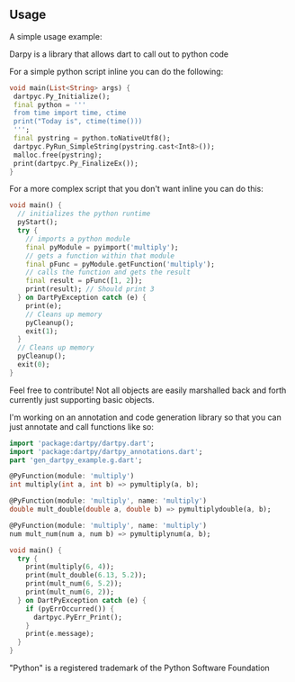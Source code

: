 ## Usage

A simple usage example:

Darpy is a library that allows dart to call out to python code

For a simple python script inline you can do the following:
```dart
void main(List<String> args) {
 dartpyc.Py_Initialize();
 final python = '''
 from time import time, ctime
 print("Today is", ctime(time()))
 ''';
 final pystring = python.toNativeUtf8();
 dartpyc.PyRun_SimpleString(pystring.cast<Int8>());
 malloc.free(pystring);
 print(dartpyc.Py_FinalizeEx());
}
```

For a more complex script that you don't want inline you can do this:
```dart
void main() {
  // initializes the python runtime
  pyStart();
  try {
    // imports a python module
    final pyModule = pyimport('multiply');
    // gets a function within that module
    final pFunc = pyModule.getFunction('multiply');
    // calls the function and gets the result
    final result = pFunc([1, 2]);
    print(result); // Should print 3
  } on DartPyException catch (e) {
    print(e);
    // Cleans up memory
    pyCleanup();
    exit(1);
  }
  // Cleans up memory
  pyCleanup();
  exit(0);
}
```

Feel free to contribute! Not all objects are easily marshalled back and forth currently just supporting basic objects.

I'm working on an annotation and code generation library so that you can just annotate and call functions like so:
```dart
import 'package:dartpy/dartpy.dart';
import 'package:dartpy/dartpy_annotations.dart';
part 'gen_dartpy_example.g.dart';

@PyFunction(module: 'multiply')
int multiply(int a, int b) => pymultiply(a, b);

@PyFunction(module: 'multiply', name: 'multiply')
double mult_double(double a, double b) => pymultiplydouble(a, b);

@PyFunction(module: 'multiply', name: 'multiply')
num mult_num(num a, num b) => pymultiplynum(a, b);

void main() {
  try {
    print(multiply(6, 4));
    print(mult_double(6.13, 5.2));
    print(mult_num(6, 5.2));
    print(mult_num(6, 2));
  } on DartPyException catch (e) {
    if (pyErrOccurred()) {
      dartpyc.PyErr_Print();
    }
    print(e.message);
  }
}
```

"Python" is a registered trademark of the Python Software Foundation